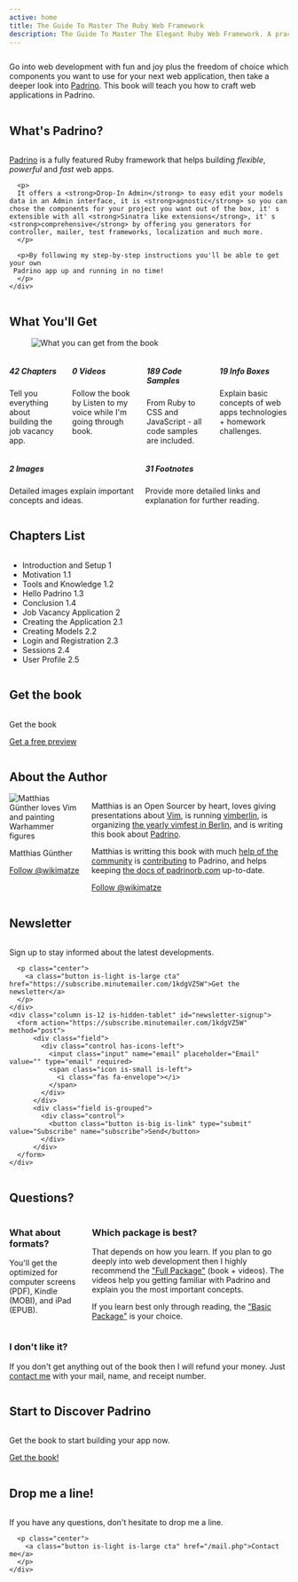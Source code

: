 ```yaml
---
active: home
title: The Guide To Master The Ruby Web Framework
description: The Guide To Master The Elegant Ruby Web Framework. A practical approach to learn crafting web applications in Padrino. Written by @wikimatze. If you want to go into web development with ease and no boundaries to which components you want to use, then dig into Padrino.
---
```

<section>
  <div class="columns">
    <div class="column is-12">
      <p>
        Go into web development with fun and joy plus the freedom of choice which
        components you want to use for your next web application, then take a deeper look into <a href="http://padrinorb.com/">Padrino</a>.
        This book will teach you how to craft web applications in Padrino.
      </p>
    </div>
  </div>
</section>

<section class="information">
  <h2>What's Padrino?</h2>
  <div class="columns">
    <div class="column is-12">
      <p class="intro">
        <a href="http://padrinorb.com/" title="Padrino">Padrino</a> is a fully featured Ruby framework that helps
        building <i>flexible</i>, <i>powerful</i> and <i>fast</i> web apps.
      </p>

      <p>
      It offers a <strong>Drop-In Admin</strong> to easy edit your models data in an Admin interface, it is <strong>agnostic</strong> so you can chose the components for your project you want out of the box, it' s extensible with all <strong>Sinatra like extensions</strong>, it' s <strong>comprehensive</strong> by offering you generators for controller, mailer, test frameworks, localization and much more.
      </p>

      <p>By following my step-by-step instructions you'll be able to get your own
     Padrino app up and running in no time!
      </p>
    </div>
  </div>
</section>

<section class="information">
  <h2>What You'll Get</h2>
  <figure class="image">
    <img class="lazy" src="/images/get_medium_blur.png" data-src="/images/get.png" data-srcset="/images/get.png 2000w, https://farm2.staticflickr.com/1862/44131803302_8229d12149_o_d.png 1000w, https://farm2.staticflickr.com/1879/43461920344_619d782d7b_o_d.png 700w" sizes="100%" alt="What you can get from the book">
  </figure>
  <div class="columns">
    <div class="column is-4">
      <div class="feature">
        <i class="far fa-copy fa-2x"></i>
        <h5>42 Chapters</h5>
        <p>
          Tell you everything about building the job vacancy app.
        </p>
      </div>
    </div>
    <div class="column is-4 hide">
      <div class="feature">
        <i class="far far fa-file-video fa-2x"></i>
        <h5>0 Videos</h5>
        <p>
          Follow the book by Listen to my voice while I'm going through book.
        </p>
      </div>
    </div>
    <div class="column is-4">
      <div class="feature">
        <i class="far fa-file-code fa-2x"></i>
        <h5>189 Code Samples</h5>
        <p>
          From Ruby to CSS and JavaScript - all code samples are included.
        </p>
      </div>
    </div>
    <div class="column is-4">
     <div class="feature">
        <i class="far fa-file-alt fa-2x"></i>
        <h5>19 Info Boxes</h5>
        <p>
          Explain basic concepts of web apps technologies + homework challenges.
        </p>
      </div>
    </div>
  </div>
  <div class="columns">
    <div class="column is-4">
      <div class="feature">
        <i class="far fa-file-image fa-2x"></i>
        <h5>2 Images</h5>
        <p>
          Detailed images explain important concepts and ideas.
        </p>
      </div>
    </div>
    <div class="column is-4">
      <div class="feature">
        <i class="far fa-sticky-note fa-2x"></i>
        <h5>31 Footnotes</h5>
        <p>
          Provide more detailed links and explanation for further reading.
        </p>
      </div>
    </div>
  </div>
</section>

<section class="information" id="chapters">
  <h2>Chapters List</h2>
  <div class="columns">
    <div class="column is-10">
      <ul class="list">
        <li>
          Introduction and Setup
          <span class="chapter-number">1</span>
        </li>
        <li>
          <span class="subchapter">Motivation</span>
          <span class="chapter-number">1.1</span>
        </li>
        <li>
          <span class="subchapter">Tools and Knowledge</span>
          <span class="chapter-number">1.2</span>
        </li>
        <li>
          <span class="subchapter">Hello Padrino</span>
          <span class="chapter-number">1.3</span>
        </li>
        <li>
          <span class="subchapter">Conclusion</span>
          <span class="chapter-number">1.4</span>
        </li>
        <li>
          Job Vacancy Application
          <span class="chapter-number">2</span>
        </li>
        <li>
          <span class="subchapter">Creating the Application</span>
          <span class="chapter-number">2.1</span>
        </li>
        <li>
          <span class="subchapter">Creating Models</span>
          <span class="chapter-number">2.2</span>
        </li>
        <li>
          <span class="subchapter">Login and Registration</span>
          <span class="chapter-number">2.3</span>
        </li>
        <li>
          <span class="subchapter">Sessions</span>
          <span class="chapter-number">2.4</span>
        </li>
        <li>
          <span class="subchapter">User Profile</span>
          <span class="chapter-number">2.5</span>
        </li>
      </ul>
    </div>
  </div>
</section>

<section class="information" class="is-hidden-tablet">
  <h2>Get the book</h2>
  <div class="columns">
    <div class="column is-12 center">
    <p>
      <a class="button is-danger is-large" style="text-decoration: none; margin-right: 10px" href="/packages/">Get the book</a>
    </p>
    <p>
      <a class="button is-success is-big cta-mobile"  href="https://subscribe.minutemailer.com/1kdgVZ5W">Get a free preview</a>
    </p>
    </div>
  </div>
</section>

<section class="information" id="author">
  <h2>About the Author</h2>
  <div class="columns">
    <div class="column is-2">
      <img class="lazy center image" src="/images/wikimatze_small_blur.png" data-src="/images/wikimatze.png" data-srcset="https://farm2.staticflickr.com/1881/29242441647_d92e894e66_o_d.png 2000w, https://farm2.staticflickr.com/1842/30312619668_cc09e241e0_o_d.png 1000w, https://farm2.staticflickr.com/1812/43274122665_f0f21facf4_o_d.png 700w" sizes="100%"  alt="Matthias Günther loves Vim and painting Warhammer figures">
      <p class="center name is-hidden-tablet">
        Matthias Günther
      </p>
      <p class="center is-hidden-tablet">
        <a href="https://twitter.com/wikimatze">Follow @wikimatze</a>
      </p>
    </div>
    <div class="column is-10">
      <p>Matthias is an Open Sourcer by heart, loves giving presentations about
      <a href="http://www.vim.org/" title="Vim">Vim</a>, is running <a href="https://vimberlin.de/" title="vimberlin">vimberlin</a>, is organizing <a href="https://vimfest.org/" title="vimfest">the yearly vimfest in Berlin</a>, and is writing this book about
      <a href="http://www.padrinorb.com/" title="Padrino Web framework">Padrino</a>.
      </p>
      <p>
      Matthias is writting this book with much
      <a href="https://github.com/padrinobook/padrinobook/issues?page=1&state=closed" title="help of the Padrino community">help of the community</a>
      is <a href="https://github.com/padrino/padrino-framework/contributors" title="Contributing to Padrino">contributing</a> to Padrino, and helps
      keeping <a href="http://padrinorb.com/guides/" title="Padrino guides">the docs of padrinorb.com</a> up-to-date.
      </p>
      <p class="is-hidden-mobile">
        <a href="https://twitter.com/wikimatze">Follow @wikimatze</a>
      </p>
    </div>
  </div>
</section>

<section class="information">
  <h2>Newsletter</h2>
  <div class="columns">
    <div class="column is-12 is-hidden-mobile">
      <p class="center">Sign up to stay informed about the latest developments.
      </p>

      <p class="center">
        <a class="button is-light is-large cta" href="https://subscribe.minutemailer.com/1kdgVZ5W">Get the newsletter</a>
      </p>
    </div>
    <div class="column is-12 is-hidden-tablet" id="newsletter-signup">
      <form action="https://subscribe.minutemailer.com/1kdgVZ5W" method="post">
          <div class="field">
            <div class="control has-icons-left">
              <input class="input" name="email" placeholder="Email" value="" type="email" required>
              <span class="icon is-small is-left">
                <i class="fas fa-envelope"></i>
              </span>
            </div>
          </div>
          <div class="field is-grouped">
            <div class="control">
              <button class="button is-big is-link" type="submit" value="Subscribe" name="subscribe">Send</button>
            </div>
          </div>
      </form>
    </div>
  </div>
</section>

<section class="information" id="questions">
  <h2>Questions?</h2>
  <div class="columns">
    <div class="column is-5 is-offset-1">
      <h3>What about formats?</h3>
      <p>You'll get the optimized for computer screens (PDF), Kindle (MOBI), and iPad (EPUB).</p>
    </div>
    <div class="column is-5">
      <h3>Which package is best?</h3>
      <p>
        That depends on how you learn. If you plan to go deeply into web development then I highly recommend the
        <a href="/packages#full-package">"Full Package"</a> (book + videos).
        The videos help you getting familiar with Padrino and explain you the most important concepts.
      </p>
      <p>
        If you learn best only through reading, the <a href="/packages#basic-package">"Basic Package"</a> is your choice.
      </p>
    </div>
  </div>
  <div class="columns">
    <div class="column is-5 is-offset-1">
      <h3>I don't like it?</h3>
      <p>If you don't get anything out of the book then I will refund your money. Just <a href="/mail.php">contact me</a> with your mail, name,
      and receipt number.</p>
    </div>
  </div>

  <h2>Start to Discover Padrino</h2>
  <div class="columns">
    <div class="column is-12">
      <p class="center">
        Get the book to start building your app now.
      </p>
      <p class="center">
        <a class="button is-light is-large cta" href="https://www.softcover.io/books/wikimatze/padrinobook#pricing">Get the book!</a>
      </p>
    </div>
  </div>
</section>

<section class="information">
  <h2>Drop me a line!</h2>
  <div class="columns">
    <div class="column is-12">
      <p class="center">If you have any questions, don't hesitate to drop me a line.</p>

      <p class="center">
        <a class="button is-light is-large cta" href="/mail.php">Contact me</a>
      </p>
    </div>
  </div>
</section>

